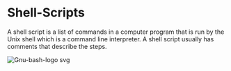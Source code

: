# Shell-Scripts
A shell script is a list of commands in a computer program that is run by the Unix shell which is a command line interpreter. A shell script usually has comments that describe the steps.

![Gnu-bash-logo svg](https://user-images.githubusercontent.com/109382325/215565215-bf8eb85a-787b-4aa4-9b13-ce99637ccb0d.jpg)

